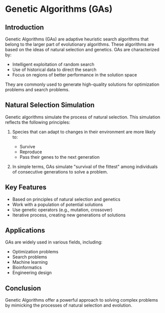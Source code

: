 # Genetic Algorithms (GAs)

## Introduction

Genetic Algorithms (GAs) are adaptive heuristic search algorithms that belong to the larger part of evolutionary algorithms. These algorithms are based on the ideas of natural selection and genetics. GAs are characterized by:

- Intelligent exploitation of random search
- Use of historical data to direct the search
- Focus on regions of better performance in the solution space

They are commonly used to generate high-quality solutions for optimization problems and search problems.

## Natural Selection Simulation

Genetic algorithms simulate the process of natural selection. This simulation reflects the following principles:

1. Species that can adapt to changes in their environment are more likely to:
   - Survive
   - Reproduce
   - Pass their genes to the next generation

2. In simple terms, GAs simulate "survival of the fittest" among individuals of consecutive generations to solve a problem.

## Key Features

- Based on principles of natural selection and genetics
- Work with a population of potential solutions
- Use genetic operators (e.g., mutation, crossover)
- Iterative process, creating new generations of solutions

## Applications

GAs are widely used in various fields, including:

- Optimization problems
- Search problems
- Machine learning
- Bioinformatics
- Engineering design

## Conclusion

Genetic Algorithms offer a powerful approach to solving complex problems by mimicking the processes of natural selection and evolution.
